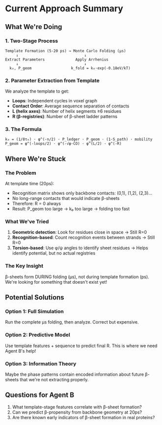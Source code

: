 # Current Approach Summary

## What We're Doing

### 1. Two-Stage Process
```
Template Formation (5-20 ps) → Monte Carlo Folding (μs)
     ↓                              ↓
Extract Parameters              Apply Arrhenius
     ↓                              ↓
  k₀, P_geom                  k_fold = k₀·exp(-0.18eV/kT)
```

### 2. Parameter Extraction from Template
We analyze the template to get:
- **Loops**: Independent cycles in voxel graph
- **Contact Order**: Average sequence separation of contacts
- **L (helix axes)**: Number of helix segments ≥6 residues
- **R (β-registries)**: Number of β-sheet ladder patterns

### 3. The Formula
```
k₀ = (1/8τ₀) · φ^(-n/2) · P_ledger · P_geom · (1-S_path) · mobility
P_geom = φ^(-loops/2) · φ^(-√φ·CO) · φ^(L/2) · φ^(-R)
```

## Where We're Stuck

### The Problem
At template time (20ps):
- Recognition matrix shows only backbone contacts: (0,1), (1,2), (2,3)...
- No long-range contacts that would indicate β-sheets
- Therefore: R = 0 always
- Result: P_geom too large → k₀ too large → folding too fast

### What We've Tried
1. **Geometric detection**: Look for residues close in space → Still R=0
2. **Recognition-based**: Count recognition events between strands → Still R=0
3. **Torsion-based**: Use φ/ψ angles to identify sheet residues → Helps identify potential, but no actual registries

### The Key Insight
β-sheets form DURING folding (μs), not during template formation (ps). We're looking for something that doesn't exist yet!

## Potential Solutions

### Option 1: Full Simulation
Run the complete μs folding, then analyze. Correct but expensive.

### Option 2: Predictive Model
Use template features + sequence to predict final R. This is where we need Agent B's help!

### Option 3: Information Theory
Maybe the phase patterns contain encoded information about future β-sheets that we're not extracting properly.

## Questions for Agent B
1. What template-stage features correlate with β-sheet formation?
2. Can we predict β-propensity from backbone geometry at 20ps?
3. Are there known early indicators of β-sheet formation in real proteins? 